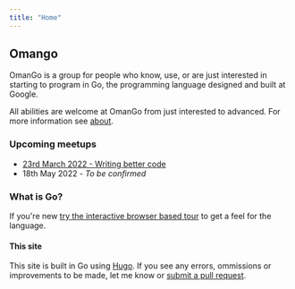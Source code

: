 ```yaml
---
title: "Home"
---
```


## Omango

OmanGo is a group for people who know, use, or are just interested in starting to program in Go, the programming language designed and built at Google.

All abilities are welcome at OmanGo from just interested to advanced. For more information see [about](/about).

### Upcoming meetups

- [23rd March 2022 - Writing better code](/meetups/2022/03)
- 18th May 2022 - _To be confirmed_
  <!-- Get notified about upcoming meetups and events by joining our [mailing list](/community) or following our [Twitter account](/community). -->

### What is Go?

If you're new [try the interactive browser based tour](https://tour.golang.org/#1) to get a feel for the language.

#### This site

This site is built in Go using [Hugo](https://gohugo.io). If you see any errors, ommissions or improvements to be made, let me know or [submit a pull request](https://github.com/zidhuss/omango.org).
